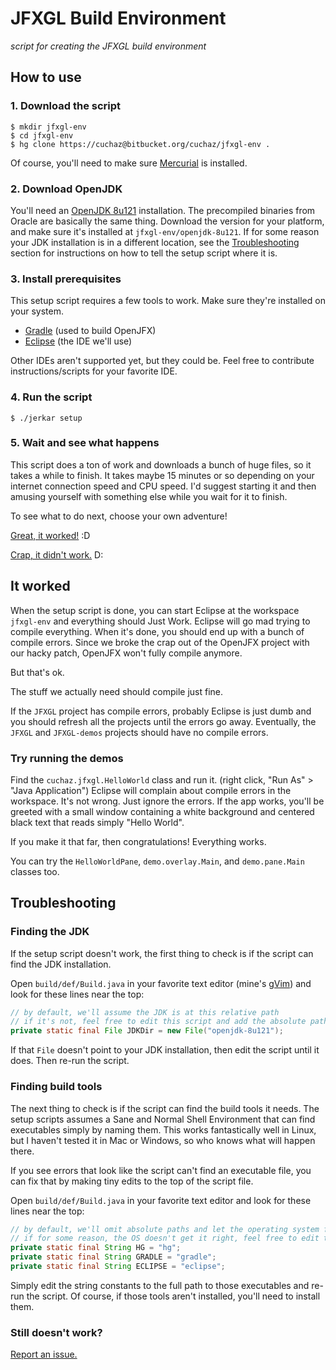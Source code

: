 
# JFXGL Build Environment

*script for creating the JFXGL build environment*


## How to use


### 1. Download the script
```
$ mkdir jfxgl-env
$ cd jfxgl-env
$ hg clone https://cuchaz@bitbucket.org/cuchaz/jfxgl-env .
```
Of course, you'll need to make sure [Mercurial][hg] is installed.

[hg]: https://www.mercurial-scm.org/


### 2. Download OpenJDK

You'll need an [OpenJDK 8u121][8u121] installation. The precompiled binaries from Oracle are basically
the same thing. Download the version for your platform, and make sure it's installed at
`jfxgl-env/openjdk-8u121`. If for some reason your JDK installation
is in a different location, see the [Troubleshooting](#markdown-header-troubleshooting) section for
instructions on how to tell the setup script where it is.

[8u121]: http://www.oracle.com/technetwork/java/javase/downloads/jdk8-downloads-2133151.html


### 3. Install prerequisites

This setup script requires a few tools to work. Make sure they're installed on your system.

 * [Gradle][gradle] (used to build OpenJFX)
 * [Eclipse][eclipse] (the IDE we'll use)

Other IDEs aren't supported yet, but they could be. Feel free to contribute instructions/scripts
for your favorite IDE.

[gradle]: https://gradle.org/
[eclipse]: http://www.eclipse.org/


### 4. Run the script
```
$ ./jerkar setup
```


### 5. Wait and see what happens

This script does a ton of work and downloads a bunch of huge files, so it takes a while to finish.
It takes maybe 15 minutes or so depending on your internet connection speed and CPU speed.
I'd suggest starting it and then amusing yourself with something else while you wait for it to finish.

To see what to do next, choose your own adventure!

[Great, it worked!](#markdown-header-it-worked) :D

[Crap, it didn't work.](#markdown-header-troubleshooting) D:


## It worked

When the setup script is done, you can start Eclipse at the workspace `jfxgl-env` and everything should Just Work.
Eclipse will go mad trying to compile everything. When it's done, you should end up with a bunch of compile errors.
Since we broke the crap out of the OpenJFX project with our hacky patch, OpenJFX won't fully compile anymore.

But that's ok.

The stuff we actually need should compile just fine.

If the `JFXGL` project has compile errors, probably Eclipse is just dumb and you should refresh all the projects
until the errors go away. Eventually, the `JFXGL` and `JFXGL-demos` projects should have no compile errors.


### Try running the demos

Find the `cuchaz.jfxgl.HelloWorld` class and run it. (right click, "Run As" > "Java Application")
Eclipse will complain about compile errors in the workspace. It's not wrong. Just ignore the errors.
If the app works, you'll be greeted with a small window containing a white background and centered black
text that reads simply "Hello World".

If you make it that far, then congratulations! Everything works.

You can try the `HelloWorldPane`, `demo.overlay.Main`, and `demo.pane.Main` classes too.


## Troubleshooting


### Finding the JDK

If the setup script doesn't work, the first thing to check is if the script can find the JDK installation.

Open `build/def/Build.java` in your favorite text editor (mine's [gVim][gvim]) and look for these lines near the top:
```java
// by default, we'll assume the JDK is at this relative path
// if it's not, feel free to edit this script and add the absolute path here
private static final File JDKDir = new File("openjdk-8u121");

```
If that `File` doesn't point to your JDK installation, then edit the script until it does. Then re-run the script.

[gvim]: http://www.vim.org/


### Finding build tools

The next thing to check is if the script can find the build tools it needs.
The setup scripts assumes a Sane and Normal Shell Environment that can find executables simply by naming them.
This works fantastically well in Linux, but I haven't tested it in Mac or Windows, so who knows what will happen
there.

If you see errors that look like the script can't find an executable file, you can fix that by making tiny edits
to the top of the script file.

Open `build/def/Build.java` in your favorite text editor and look for these lines near the top:
```java
// by default, we'll omit absolute paths and let the operating system find the paths for these tools
// if for some reason, the OS doesn't get it right, feel free to edit this script and add absolute paths
private static final String HG = "hg";
private static final String GRADLE = "gradle";
private static final String ECLIPSE = "eclipse";

```
Simply edit the string constants to the full path to those executables and re-run the script. Of course, if those
tools aren't installed, you'll need to install them.


### Still doesn't work?

[Report an issue.](https://bitbucket.org/cuchaz/jfxgl-env/issues)
